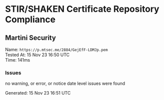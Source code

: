 # STIR/SHAKEN Certificate Repository Compliance

## Martini Security

Name: `https://p.mtsec.me/2884/GejEfF-LDMJp.pem`\
Tested At: 15 Nov 23 16:50 UTC\
Time: 141ms

### Issues

no warning, or error, or notice date level issues were found

Generated: 15 Nov 23 16:51 UTC